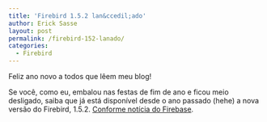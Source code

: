 ```yaml
---
title: 'Firebird 1.5.2 lan&ccedil;ado'
author: Erick Sasse
layout: post
permalink: /firebird-152-lanado/
categories:
  - Firebird
---
```

Feliz ano novo a todos que l&ecirc;em meu blog!

Se voc&ecirc;, como eu, embalou nas festas de fim de ano e ficou meio desligado, saiba que j&aacute; est&aacute; dispon&iacute;vel desde o ano passado (hehe) a nova vers&atilde;o do Firebird, 1.5.2. [Conforme not&iacute;cia do Firebase][1].

 [1]: http://www.firebase.com.br/fb/fbnews/index.php?url=/cgi-bin/firebase.cgi/news?newsid=1051